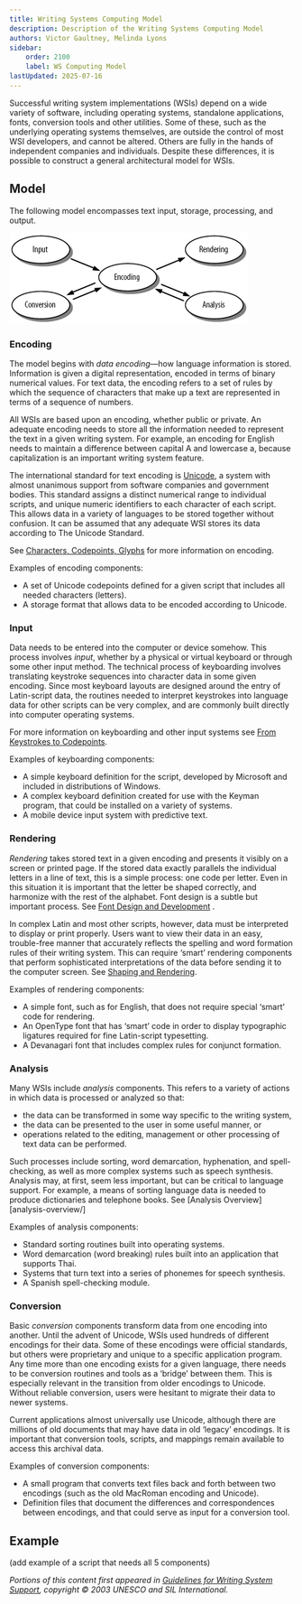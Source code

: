 ```yaml
---
title: Writing Systems Computing Model
description: Description of the Writing Systems Computing Model
authors: Victor Gaultney, Melinda Lyons
sidebar:
    order: 2100
    label: WS Computing Model
lastUpdated: 2025-07-16
---
```


Successful writing system implementations (WSIs) depend on a wide variety of software, including operating systems, standalone applications, fonts, conversion tools and other utilities. Some of these, such as the underlying operating systems themselves, are outside the control of most WSI developers, and cannot be altered. Others are fully in the hands of independent companies and individuals. Despite these differences, it is possible to construct a general architectural model for WSIs.

## Model

The following model encompasses text input, storage, processing, and output.

![SIL Writing Systems Computing Model](images/2100-ws-computing-model.png "SIL Writing Systems Computing Model")

### Encoding

The model begins with _data encoding_—how language information is stored. Information is given a digital representation, encoded in terms of binary numerical values. For text data, the encoding refers to a set of rules by which the sequence of characters that make up a text are represented in terms of a sequence of numbers.

All WSIs are based upon an encoding, whether public or private. An adequate encoding needs to store all the information needed to represent the text in a given writing system. For example, an encoding for English needs to maintain a difference between capital A and lowercase a, because capitalization is an important writing system feature.

The international standard for text encoding is [Unicode][the-unicode-standard], a system with almost unanimous support from software companies and government bodies. This standard assigns a distinct numerical range to individual scripts, and unique numeric identifiers to each character of each script. This allows data in a variety of languages to be stored together without confusion. It can be assumed that any adequate WSI stores its data according to The Unicode Standard.

See [Characters, Codepoints, Glyphs][characters-codepoints-glyphs] for more information on encoding.

Examples of encoding components:

- A set of Unicode codepoints defined for a given script that includes all needed characters (letters).
- A storage format that allows data to be encoded according to Unicode.

### Input

Data needs to be entered into the computer or device somehow. This process involves _input_, whether by a physical or virtual keyboard or through some other input method. The technical process of keyboarding involves translating keystroke sequences into character data in some given encoding. Since most keyboard layouts are designed around the entry of Latin-script data, the routines needed to interpret keystrokes into language data for other scripts can be very complex, and are commonly built directly into computer operating systems.

For more information on keyboarding and other input systems see [From Keystrokes to Codepoints][from-keystrokes-to-codepoints].

Examples of keyboarding components:

- A simple keyboard definition for the script, developed by Microsoft and included in distributions of Windows.
- A complex keyboard definition created for use with the Keyman program, that could be installed on a variety of systems.
- A mobile device input system with predictive text. 

### Rendering

_Rendering_ takes stored text in a given encoding and presents it visibly on a screen or printed page. If the stored data exactly parallels the individual letters in a line of text, this is a simple process: one code per letter. Even in this situation it is important that the letter be shaped correctly, and harmonize with the rest of the alphabet. Font design is a subtle but important process. See [Font Design and Development][font-design-and-development] .

In complex Latin and most other scripts, however, data must be interpreted to display or print properly. Users want to view their data in an easy, trouble-free manner that accurately reflects the spelling and word formation rules of their writing system. This can require ‘smart’ rendering components that perform sophisticated interpretations of the data before sending it to the computer screen. See [Shaping and Rendering][shaping-and-rendering].

Examples of rendering components:

- A simple font, such as for English, that does not require special ‘smart’ code for rendering.
- An OpenType font that has ‘smart’ code in order to display typographic ligatures required for fine Latin-script typesetting.
- A Devanagari font that includes complex rules for conjunct formation.

### Analysis

Many WSIs include _analysis_ components. This refers to a variety of actions in which data is processed or analyzed so that:

- the data can be transformed in some way specific to the writing system,
- the data can be presented to the user in some useful manner, or
- operations related to the editing, management or other processing of text data can be performed.

Such processes include sorting, word demarcation, hyphenation, and spell-checking, as well as more complex systems such as speech synthesis. Analysis may, at first, seem less important, but can be critical to language support. For example, a means of sorting language data is needed to produce dictionaries and telephone books. See [Analysis Overview][analysis-overview/]

Examples of analysis components:

- Standard sorting routines built into operating systems.
- Word demarcation (word breaking) rules built into an application that supports Thai.
- Systems that turn text into a series of phonemes for speech synthesis.
- A Spanish spell-checking module.

### Conversion

Basic _conversion_ components transform data from one encoding into another. Until the advent of Unicode, WSIs used hundreds of different encodings for their data. Some of these encodings were official standards, but others were proprietary and unique to a specific application program. Any time more than one encoding exists for a given language, there needs to be conversion routines and tools as a ‘bridge’ between them. This is especially relevant in the transition from older encodings to Unicode. Without reliable conversion, users were hesitant to migrate their data to newer systems.

Current applications almost universally use Unicode, although there are millions of old documents that may have data in old ‘legacy’ encodings. It is important that conversion tools, scripts, and mappings remain available to access this archival data.

Examples of conversion components:

- A small program that converts text files back and forth between two encodings (such as the old MacRoman encoding and Unicode).
- Definition files that document the differences and correspondences between encodings, and that could serve as input for a conversion tool.

## Example

(add example of a script that needs all 5 components)

_Portions of this content first appeared in [Guidelines for Writing System Support][wsig], copyright © 2003 UNESCO and SIL International._

[analysis-overview]: /topics/analysis/analysis-overview/
[characters-codepoints-glyphs]: /topics/encoding/characters-codepoints-glyphs/
[font-design-and-development]: /guides/font-design-and-development/
[from-keystrokes-to-codepoints]: /topics/input/from-keystrokes-to-codepoints/
[shaping-and-rendering]: /topics/fonts/shaping-and-rendering/
[the-unicode-standard]: /topics/encoding/the-unicode-standard
[wsig]: https://scripts.sil.org/wsi_guidelines.html
